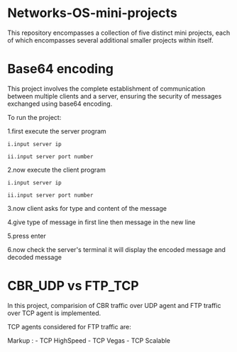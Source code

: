 # Networks-OS-mini-projects

This repository encompasses a collection of five distinct mini projects, each of which encompasses several additional smaller projects within itself.

# Base64 encoding #

This project involves the complete establishment of communication between multiple clients and a server, ensuring the security of messages exchanged using base64 encoding.

To run the project:

1.first execute the server program

    i.input server ip
    
    ii.input server port number
    
2.now execute the client program

    i.input server ip
    
    ii.input server port number
    
3.now client asks for type and content of the message

4.give type of message in first line then message in the new line

5.press enter

6.now check the server's terminal it will display the encoded message and decoded message

# CBR_UDP vs FTP_TCP #

In this project, comparision of CBR traffic over UDP agent and FTP traffic over TCP agent is implemented.

TCP agents considered for FTP traffic are:

Markup : - TCP HighSpeed
         - TCP Vegas
         - TCP Scalable
